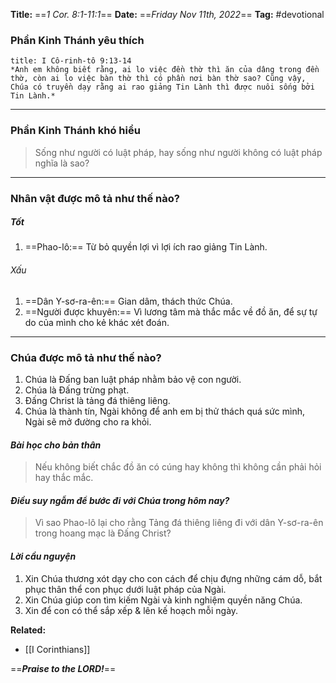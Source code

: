 **Title:** ==*1 Cor. 8:1-11:1*==
**Date:** ==*Friday Nov 11th, 2022*==
**Tag:** #devotional

### **Phần Kinh Thánh yêu thích**
```ad-bible
title: I Cô-rinh-tô 9:13-14
*Anh em không biết rằng, ai lo việc đền thờ thì ăn của dâng trong đền thờ, còn ai lo việc bàn thờ thì có phần nơi bàn thờ sao? Cũng vậy, Chúa có truyền dạy rằng ai rao giảng Tin Lành thì được nuôi sống bởi Tin Lành.*
```
----------
### **Phần Kinh Thánh khó hiểu**
> Sống như người có luật pháp, hay sống như người không có luật pháp nghĩa là sao?
----------
### **Nhân vật được mô tả như thế nào?**
##### Tốt
1. ==Phao-lô:== Từ bỏ quyền lợi vì lợi ích rao giảng Tin Lành.
###### Xấu
1. ==Dân Y-sơ-ra-ên:== Gian dâm, thách thức Chúa.
2. ==Người được khuyên:== Vì lương tâm mà thắc mắc về đồ ăn, để sự tự do của mình cho kẻ khác xét đoán.
----------
### **Chúa được mô tả như thế nào?**
1. Chúa là Đấng ban luật pháp nhằm bảo vệ con người.
2. Chúa là Đấng trừng phạt.
3. Đấng Christ là tảng đá thiêng liêng.
4. Chúa là thành tín, Ngài không để anh em bị thử thách quá sức mình, Ngài sẽ mở đường cho ra khỏi.
#### *Bài học cho bản thân*
> Nếu không biết chắc đồ ăn có cúng hay không thì không cần phải hỏi hay thắc mắc.
#### *Điều suy ngẫm để bước đi với Chúa trong hôm nay?*
> Vì sao Phao-lô lại cho rằng Tảng đá thiêng liêng đi với dân Y-sơ-ra-ên trong hoang mạc là Đấng Christ?
#### *Lời cầu nguyện*
1. Xin Chúa thương xót dạy cho con cách để chịu đựng những cám dỗ, bắt phục thân thể con phục dưới luật pháp của Ngài.
2. Xin Chúa giúp con tìm kiếm Ngài và kinh nghiệm quyền năng Chúa.
3. Xin để con có thể sắp xếp & lên kế hoạch mỗi ngày.


**Related:**
- [[I Corinthians]]

==***Praise to the LORD!***==
